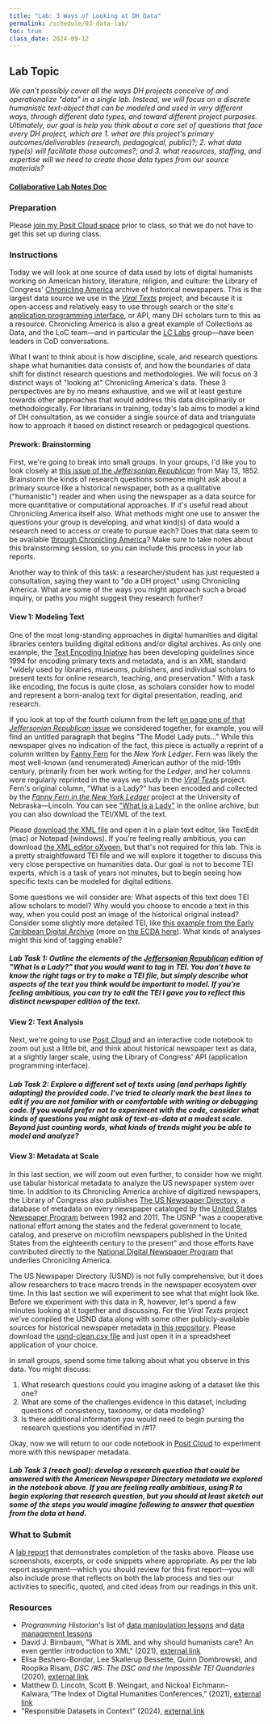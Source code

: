 ```yaml
---
title: "Lab: 3 Ways of Looking at DH Data"
permalink: /schedule/03-data-lab/
toc: true
class_date: 2024-09-12
---
```


## Lab Topic

_We can't possibly cover all the ways DH projects conceive of and operationalize "data" in a single lab. Instead, we will focus on a discrete humanistic text-object that can be modeled and used in very different ways, through different data types, and toward different project purposes. Ultimately, our goal is help you think about a core set of questions that face every DH project, which are 1. what are this project's primary outcomes/deliverables (research, pedagogical, public)?; 2. what data type(s) will facilitate those outcomes?; and 3. what resources, staffing, and expertise will we need to create those data types from our source materials?_

#### [Collaborative Lab Notes Doc](https://docs.google.com/document/d/1Sb0B0UjXyxts_VTfLVMV4LZ07235F4tz8rCCraWziLc/edit?usp=sharing)

### Preparation

Please [join my Posit Cloud space](https://posit.cloud/spaces/11704/join?access_code=5aeiqWjSoDjUD1rhC00do9LmobbvTpG6tRx5xXdp) prior to class, so that we do not have to get this set up during class.

### Instructions

Today we will look at one source of data used by lots of digital humanists working on American history, literature, religion, and culture: the Library of Congress' [Chronicling America](https://chroniclingamerica.loc.gov) archive of historical newspapers. This is the largest data source we use in the [_Viral Texts_](https://viraltexts.org) project, and because it is open-access and relatively easy to use through search or the site's [application programming interface](https://chroniclingamerica.loc.gov/about/api/), or API, many DH scholars turn to this as a resource. Chronicling America is also a great example of Collections as Data, and the LoC team—and in particular the [LC Labs](https://labs.loc.gov) group—have been leaders in CoD conversations. 

What I want to think about is how discipline, scale, and research questions shape what humanities data consists of, and how the boundaries of data shift for distinct research questions and methodologies. We will focus on 3 distinct ways of "looking at" Chronicling America's data. These 3 perspectives are by no means exhaustive, and we will at least gesture towards other approaches that would address this data disciplinarily or methodologically. For librarians in training, today's lab aims to model a kind of DH consultation, as we consider a single source of data and triangulate how to approach it based on distinct research or pedagogical questions.

#### Prework: Brainstorming

First, we're going to break into small groups. In your groups, I'd like you to look closely at [this issue of the _Jeffersonian Republican_](https://chroniclingamerica.loc.gov/lccn/sn86053954/1852-05-13/ed-1/) from May 13, 1852. Brainstorm the kinds of research questions someone might ask about a primary source like a historical newspaper, both as a qualitative ("humanistic") reader and when using the newspaper as a data source for more quantitative or computational approaches. If it's useful read about Chronicling America itself also. What methods might one use to answer the questions your group is developing, and what kind(s) of data would a research need to access or create to pursue each? Does that data seem to be available [through Chronicling America](https://chroniclingamerica.loc.gov/about/)? Make sure to take notes about this brainstorming session, so you can include this process in your lab reports.

Another way to think of this task: a researcher/student has just requested a consultation, saying they want to "do a DH project" using Chronicling America. What are some of the ways you might approach such a broad inquiry, or paths you might suggest they research further?

#### View 1: Modeling Text

One of the most long-standing approaches in digital humanities and digital libraries centers building digital editions and/or digital archives. As only one example, the [Text Encoding Iniative](https://tei-c.org) has been developing guidelines since 1994 for encoding primary texts and metadata, and is an XML standard "widely used by libraries, museums, publishers, and individual scholars to present texts for online research, teaching, and preservation." With a task like encoding, the focus is quite close, as scholars consider how to model and represent a born-analog text for digital presentation, reading, and research.

If you look at top of the fourth column from the left [on page one of that _Jeffersonian Republican_ issue](https://chroniclingamerica.loc.gov/lccn/sn86053954/1852-05-13/ed-1/seq-1/) we considered together, for example, you will find an untitled paragraph that begins "The Model Lady puts…" While this newspaper gives no indication of the fact, this piece is actually a reprint of a column written by [Fanny Fern](https://fannyfern.org/bio) for the _New York Ledger_. Fern was likely the most well-known (and renumerated) American author of the mid-19th century, primarily from her work writing for the _Ledger_, and her columns were regularly reprinted in the ways we study in the [_Viral Texts_](https://viraltexts.org) project. Fern's original column, "What is a Lady?" has been encoded and collected by the [_Fanny Fern in the New York Ledger_](https://fannyfern.org/home) project at the University of Nebraska—Lincoln. You can see ["What is a Lady"](https://fannyfern.org/columns/fern.18570117.02) in the online archive, but you can also download the TEI/XML of the text. 

Please [download the XML file](https://fannyfern.org/xml/fern.18570117.xml) and open it in a plain text editor, like TextEdit (mac) or Notepad (windows). If you're feeling really ambitious, you can download [the XML editor oXygen](https://www.oxygenxml.com), but that's not required for this lab. This is a pretty straightfoward TEI file and we will explore it together to discuss this very close perspective on humanities data. Our goal is not to become TEI experts, which is a task of years not minutes, but to begin seeing how specific texts can be modeled for digital editions. 

Some questions we will consider are: What aspects of this text does TEI allow scholars to model? Why would you choose to encode a text in this way, when you could post an image of the historical original instead? Consider some slightly more detailed TEI, like [this example from the Early Caribbean Digital Archive](https://github.com/NEU-DSG/ECDA/blob/master/in%20progress/BoardofTradeReport1789.xml) (more on [the ECDA here](https://ecda.northeastern.edu)). What kinds of analyses might this kind of tagging enable?

##### Lab Task 1: Outline the elements of the [_Jeffersonian Republican_](https://chroniclingamerica.loc.gov/lccn/sn86053954/1852-05-13/ed-1/seq-1/) edition of "What Is a Lady?" that you would want to tag in TEI. You don't have to know the right tags or try to make a TEI file, but simply describe what aspects of the text you think would be important to model. If you're feeling ambitious, you can try to edit the TEI I gave you to reflect this distinct newspaper edition of the text.

#### View 2: Text Analysis

Next, we're going to use [Posit Cloud](https://posit.cloud/spaces/11704/join?access_code=5aeiqWjSoDjUD1rhC00do9LmobbvTpG6tRx5xXdp) and an interactive code notebook to zoom out just a little bit, and think about historical newspaper text as data, at a slightly larger scale, using the Library of Congress' API (application programming interface). 

##### Lab Task 2: Explore a different set of texts using (and perhaps lightly adapting) the provided code. I've tried to clearly mark the best lines to edit if you are not familiar with or comfortable with writing or debugging code. If you would prefer not to experiment with the code, consider what kinds of questions you might ask of text-as-data at a modest scale. Beyond just counting words, what kinds of trends might you be able to model and analyze?

#### View 3: Metadata at Scale

In this last section, we will zoom out even further, to consider how we might use tabular historical metadata to analyze the US newspaper system over time. In addition to its Chronicling America archive of digitized newspapers, the Library of Congress also publishes [The US Newspaper Directory](https://chroniclingamerica.loc.gov/search/titles/), a database of metadata on every newspaper cataloged by the [United States Newspaper Program](https://www.neh.gov/us-newspaper-program) between 1982 and 2011. The USNP "was a cooperative national effort among the states and the federal government to locate, catalog, and preserve on microfilm newspapers published in the United States from the eighteenth century to the present" and those efforts have contributed directly to the [National Digital Newspaper Program](https://www.loc.gov/ndnp/) that underlies Chronicling America.

The US Newspaper Directory (USND) is not fully comprehensive, but it does allow researchers to trace macro trends in the newspaper ecosystem over time. In this last section we will experiment to see what that might look like. Before we experiment with this data in R, however, let's spend a few minutes looking at it together and discussing. For the _Viral Texts_ project we've compiled the USND data along with some other publicly-available sources for historical newspaper metadata [in this repository](https://github.com/ViralTexts/newspaper-metadata). Please download the [usnd-clean.csv file](https://github.com/ViralTexts/newspaper-metadata/blob/main/usnd/usnd-clean.csv) and just open it in a spreadsheet application of your choice.

In small groups, spend some time talking about what you observe in this data. You might discuss:

1. What research questions could you imagine asking of a dataset like this one?
2. What are some of the challenges evidence in this dataset, including questions of consistency, taxonomy, or data modeling?
3. Is there additional information you would need to begin pursing the research questions you identified in /#1?

Okay, now we will return to our code notebook in [Posit Cloud](https://posit.cloud/spaces/11704/join?access_code=5aeiqWjSoDjUD1rhC00do9LmobbvTpG6tRx5xXdp) to experiment more with this newspaper metadata.

##### Lab Task 3 (reach goal): develop a research question that could be answered with the American Newspaper Directory metadata we explored in the notebook above. If you are feeling _really_ ambitious, using R to begin exploring that research question, but you should at least sketch out some of the steps you would imagine following to answer that question from the data at hand.

### What to Submit

A [lab report]({{site.baseurl}}/assessments/4-lab-reports) that demonstrates completion of the tasks above. Please use screenshots, excerpts, or code snippets where appropriate. As per the lab report assignment—which you should review for this first report—you will also include prose that reflects on both the lab process and ties our activities to specific, quoted, and cited ideas from our readings in this unit.

### Resources

+ _Programming Historian_'s list of [data manipulation lessons](https://programminghistorian.org/en/lessons/?topic=data-manipulation) and [data management lessons](https://programminghistorian.org/en/lessons/?topic=data-management)
+ David J. Birnbaum, "What is XML and why should humanists care? An even gentler introduction to XML" (2021), [external link](http://dh.obdurodon.org/what-is-xml.xhtml)
+ Elisa Beshero-Bondar, Lee Skallerup Bessette, Quinn Dombrowski, and Roopika Risam, _DSC /#5: The DSC and the Impossible TEI Quandaries_ (2020), [external link](https://datasittersclub.github.io/site/dsc5.html)
+ Matthew D. Lincoln, Scott B. Weingart, and Nickoal Eichmann-Kalwara,“The Index of Digital Humanities Conferences,” (2021), [external link](https://doi.org/10.5334/johd.26)
+ "Responsible Datasets in Context" (2024), [external link](https://www.responsible-datasets-in-context.com)